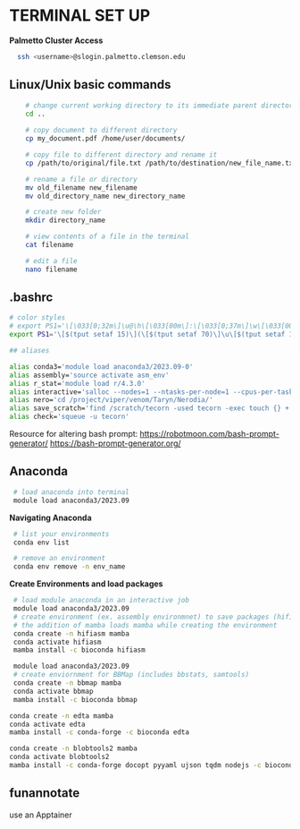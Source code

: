 # TERMINAL SET UP

**Palmetto Cluster Access**
```sh
  ssh <username>@slogin.palmetto.clemson.edu
```

## Linux/Unix basic commands

```sh
    # change current working directory to its immediate parent directory
    cd ..
    
    # copy document to different directory
    cp my_document.pdf /home/user/documents/

    # copy file to different directory and rename it
    cp /path/to/original/file.txt /path/to/destination/new_file_name.txt

    # rename a file or directory
    mv old_filename new_filename
    mv old_directory_name new_directory_name 

    # create new folder
    mkdir directory_name

    # view contents of a file in the terminal
    cat filename

    # edit a file
    nano filename

```

## .bashrc

```sh
# color styles
# export PS1='\[\033[0;32m\]\u@\h\[\033[00m\]:\[\033[0;37m\]\w\[\033[00m\]\$ '
export PS1='\[$(tput setaf 15)\](\[$(tput setaf 70)\]\u\[$(tput setaf 15)\]@\[$(tput setaf 214)\]\h\[$(tput setaf 15)\])-[ \[$(tput setaf 38)\]\w\[$(tput setaf 15)\]]\[$(tput sgr0)\]$ '

## aliases

alias conda3='module load anaconda3/2023.09-0'
alias assembly='source activate asm_env'
alias r_stat='module load r/4.3.0'
alias interactive='salloc --nodes=1 --ntasks-per-node=1 --cpus-per-task=16 --mem=48G --time=12:00:00'
alias nero='cd /project/viper/venom/Taryn/Nerodia/'
alias save_scratch='find /scratch/tecorn -used tecorn -exec touch {} +'
alias check='squeue -u tecorn'
```

Resource for altering bash prompt: https://robotmoon.com/bash-prompt-generator/ https://bash-prompt-generator.org/ 

## Anaconda

```sh
 # load anaconda into terminal
 module load anaconda3/2023.09
```

**Navigating Anaconda**

```sh
 # list your environments
 conda env list

 # remove an environment
 conda env remove -n env_name
```

**Create Environments and load packages**
```sh
 # load module anaconda in an interactive job
 module load anaconda3/2023.09
 # create environment (ex. assembly environmnet) to save packages (hifiasm)
 # the addition of mamba loads mamba while creating the environment
 conda create -n hifiasm mamba
 conda activate hifiasm
 mamba install -c bioconda hifiasm
```

```sh
 module load anaconda3/2023.09
 # create enviornment for BBMap (includes bbstats, samtools)
 conda create -n bbmap mamba
 conda activate bbmap
 mamba install -c bioconda bbmap
```

```sh
conda create -n edta mamba
conda activate edta
mamba install -c conda-forge -c bioconda edta
```

```sh
conda create -n blobtools2 mamba
conda activate blobtools2
mamba install -c conda-forge docopt pyyaml ujson tqdm nodejs -c bioconda pysam seqtk 
```

## funannotate
use an Apptainer

